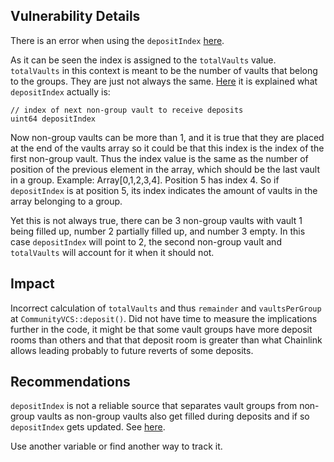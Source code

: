 ## Vulnerability Details

There is an error when using the `depositIndex` [here](https://github.com/Cyfrin/2024-09-stakelink/blob/main/contracts/linkStaking/CommunityVCS.sol#L91).

As it can be seen the index is assigned to the `totalVaults` value. `totalVaults` in this context is meant to be the number of vaults that belong to the groups. They are just not always the same. [Here](https://github.com/Cyfrin/2024-09-stakelink/blob/main/contracts/linkStaking/base/VaultControllerStrategy.sol#L36) it is explained what `depositIndex` actually is:

```solidity
// index of next non-group vault to receive deposits
uint64 depositIndex
```

Now non-group vaults can be more than 1, and it is true that they are placed at the end of the vaults array so it could be that this index is the index of the first non-group vault. Thus the index value is the same as the number of position of the previous element in the array, which should be the last vault in a group. Example: Array[0,1,2,3,4]. Position 5 has index 4. So if `depositIndex` is at position 5, its index indicates the amount of vaults in the array belonging to a group.

Yet this is not always true, there can be 3 non-group vaults with vault 1 being filled up, number 2 partially filled up, and number 3 empty. In this case `depositIndex` will point to 2, the second non-group vault and `totalVaults` will account for it when it should not.

## Impact

Incorrect calculation of `totalVaults` and thus `remainder` and `vaultsPerGroup` at `CommunityVCS::deposit()`. Did not have time to measure the implications further in the code, it might be that some vault groups have more deposit rooms than others and that that deposit room is greater than what Chainlink allows leading probably to future reverts of some deposits.

## Recommendations

`depositIndex` is not a reliable source that separates vault groups from non-group vaults as non-group vaults also get filled during deposits and if so `depositIndex` gets updated. See [here](https://github.com/Cyfrin/2024-09-stakelink/blob/main/contracts/linkStaking/base/VaultControllerStrategy.sol#L262).

Use another variable or find another way to track it.
